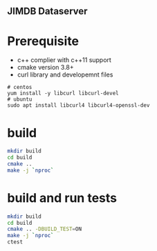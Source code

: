 JIMDB Dataserver
-----------------------------------

# Prerequisite
- c++ complier with c++11 support
- cmake version 3.8+
- curl library and developemnt files   

``` 
# centos
yum install -y libcurl libcurl-devel
# ubuntu
sudo apt install libcurl4 libcurl4-openssl-dev
``` 

# build
```sh
mkdir build
cd build
cmake ..
make -j `nproc`
```

# build and run tests
```sh
mkdir build
cd build
cmake .. -DBUILD_TEST=ON
make -j `nproc`
ctest
```
